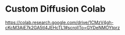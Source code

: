 # Custom Diffusion Colab

https://colab.research.google.com/drive/1CMzV4gh-cKcM3AiE7k2GA5tl4JEHcTL1#scrollTo=GYDeNMOYtprz
